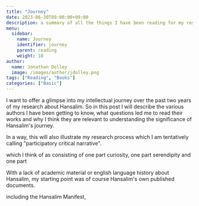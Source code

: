 ```yaml
---
title: "Journey"
date: 2023-06-30T09:00:00+09:00
description: a summary of all the things I have been reading for my research and for pleasure
menu:
  sidebar:
    name: Journey
    identifier: journey
    parent: reading
    weight: 10
author:
  name: Jonathan Dolley
  image: /images/author/jdolley.png
tags: ["Reading", "Books"]
categories: ["Basic"]
---
```


I want to offer a glimpse into my intellectual journey over the past two years of my research about Hansalim.
So in this post I will describe the various authors I have been getting to know, what questions led me to read their works and why I think they are relevant to understanding the significance of Hansalim's journey.

In a way, this will also illustrate  my research process which I am tentatively calling "participatory critical narrative".

which I think of as consisting of one part curiosity, one part serendipity and one part 

With a lack of academic material or english language history about Hansalim, my starting point was of course Hansalim's own published documents. 

including the Hansalim Manifest, 
